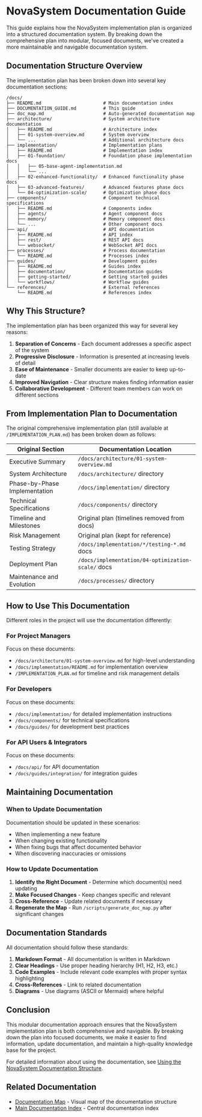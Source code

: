 # NovaSystem Documentation Guide

This guide explains how the NovaSystem implementation plan is organized into a structured documentation system. By breaking down the comprehensive plan into modular, focused documents, we've created a more maintainable and navigable documentation system.

## Documentation Structure Overview

The implementation plan has been broken down into several key documentation sections:

```
/docs/
├── README.md                       # Main documentation index
├── DOCUMENTATION_GUIDE.md          # This guide
├── doc_map.md                      # Auto-generated documentation map
├── architecture/                   # System architecture documentation
│   ├── README.md                   # Architecture index
│   ├── 01-system-overview.md       # System overview
│   └── ...                         # Additional architecture docs
├── implementation/                 # Implementation plans
│   ├── README.md                   # Implementation index
│   ├── 01-foundation/              # Foundation phase implementation docs
│   │   ├── 05-base-agent-implementation.md
│   │   └── ...
│   ├── 02-enhanced-functionality/  # Enhanced functionality phase docs
│   ├── 03-advanced-features/       # Advanced features phase docs
│   └── 04-optimization-scale/      # Optimization phase docs
├── components/                     # Component technical specifications
│   ├── README.md                   # Components index
│   ├── agents/                     # Agent component docs
│   ├── memory/                     # Memory component docs
│   └── ...                         # Other component docs
├── api/                            # API documentation
│   ├── README.md                   # API index
│   ├── rest/                       # REST API docs
│   └── websocket/                  # WebSocket API docs
├── processes/                      # Process documentation
│   └── README.md                   # Processes index
├── guides/                         # Development guides
│   ├── README.md                   # Guides index
│   ├── documentation/              # Documentation guides
│   ├── getting-started/            # Getting started guides
│   └── workflows/                  # Workflow guides
└── references/                     # External references
    └── README.md                   # References index
```

## Why This Structure?

The implementation plan has been organized this way for several key reasons:

1. **Separation of Concerns** - Each document addresses a specific aspect of the system
2. **Progressive Disclosure** - Information is presented at increasing levels of detail
3. **Ease of Maintenance** - Smaller documents are easier to keep up-to-date
4. **Improved Navigation** - Clear structure makes finding information easier
5. **Collaborative Development** - Different team members can work on different sections

## From Implementation Plan to Documentation

The original comprehensive implementation plan (still available at `/IMPLEMENTATION_PLAN.md`) has been broken down as follows:

| Original Section | Documentation Location |
|------------------|------------------------|
| Executive Summary | `/docs/architecture/01-system-overview.md` |
| System Architecture | `/docs/architecture/` directory |
| Phase-by-Phase Implementation | `/docs/implementation/` directory |
| Technical Specifications | `/docs/components/` directory |
| Timeline and Milestones | Original plan (timelines removed from docs) |
| Risk Management | Original plan (kept for reference) |
| Testing Strategy | `/docs/implementation/*/testing-*.md` docs |
| Deployment Plan | `/docs/implementation/04-optimization-scale/` docs |
| Maintenance and Evolution | `/docs/processes/` directory |

## How to Use This Documentation

Different roles in the project will use the documentation differently:

### For Project Managers

Focus on these documents:
- `/docs/architecture/01-system-overview.md` for high-level understanding
- `/docs/implementation/README.md` for implementation overview
- `/IMPLEMENTATION_PLAN.md` for timeline and risk management details

### For Developers

Focus on these documents:
- `/docs/implementation/` for detailed implementation instructions
- `/docs/components/` for technical specifications
- `/docs/guides/` for development best practices

### For API Users & Integrators

Focus on these documents:
- `/docs/api/` for API documentation
- `/docs/guides/integration/` for integration guides

## Maintaining Documentation

### When to Update Documentation

Documentation should be updated in these scenarios:
- When implementing a new feature
- When changing existing functionality
- When fixing bugs that affect documented behavior
- When discovering inaccuracies or omissions

### How to Update Documentation

1. **Identify the Right Document** - Determine which document(s) need updating
2. **Make Focused Changes** - Keep changes specific and relevant
3. **Cross-Reference** - Update related documents if necessary
4. **Regenerate the Map** - Run `/scripts/generate_doc_map.py` after significant changes

## Documentation Standards

All documentation should follow these standards:

1. **Markdown Format** - All documentation is written in Markdown
2. **Clear Headings** - Use proper heading hierarchy (H1, H2, H3, etc.)
3. **Code Examples** - Include relevant code examples with proper syntax highlighting
4. **Cross-References** - Link to related documentation
5. **Diagrams** - Use diagrams (ASCII or Mermaid) where helpful

## Conclusion

This modular documentation approach ensures that the NovaSystem implementation plan is both comprehensive and navigable. By breaking down the plan into focused documents, we make it easier to find information, update documentation, and maintain a high-quality knowledge base for the project.

For detailed information about using the documentation, see [Using the NovaSystem Documentation Structure](guides/documentation/structure.md).

## Related Documentation

- [Documentation Map](doc_map.md) - Visual map of the documentation structure
- [Main Documentation Index](README.md) - Central documentation index